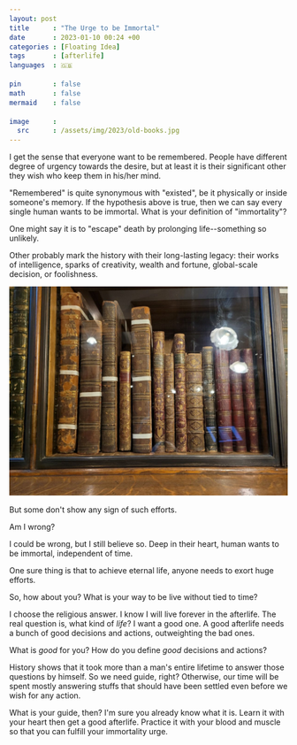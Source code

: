 ```yaml
---
layout: post
title      : "The Urge to be Immortal"
date       : 2023-01-10 00:24 +00
categories : [Floating Idea]
tags       : [afterlife]
languages  : 🇬🇧

pin        : false
math       : false
mermaid    : false

image      :
  src      : /assets/img/2023/old-books.jpg
---
```


I get the sense that everyone want to be remembered. People have different degree of urgency towards the desire, but at least it is their significant other they wish who keep them in his/her mind.

"Remembered" is quite synonymous with "existed", be it physically or inside someone's memory. If the hypothesis above is true, then we can say every single human wants to be immortal. What is your definition of "immortality"?

One might say it is to "escape" death by prolonging life--something so unlikely.

Other probably mark the history with their long-lasting legacy: their works of intelligence, sparks of creativity, wealth and fortune, global-scale decision, or foolishness.

![](/assets/img/2023/old-books.jpg)

But some don't show any sign of such efforts.

Am I wrong?

I could be wrong, but I still believe so. Deep in their heart, human wants to be immortal, independent of time.

One sure thing is that to achieve eternal life, anyone needs to exort huge efforts.

So, how about you? What is your way to be live without tied to time?

I choose the religious answer. I know I will live forever in the afterlife. The real question is, what kind of *life*? I want a good one. A good afterlife needs a bunch of good decisions and actions, outweighting the bad ones.

What is *good* for you? How do you define *good* decisions and actions?

History shows that it took more than a man's entire lifetime to answer those questions by himself. So we need guide, right? Otherwise, our time will be spent mostly answering stuffs that should have been settled even before we wish for any action.

What is your guide, then? I'm sure you already know what it is. Learn it with your heart then get a good afterlife. Practice it with your blood and muscle so that you can fulfill your immortality urge.